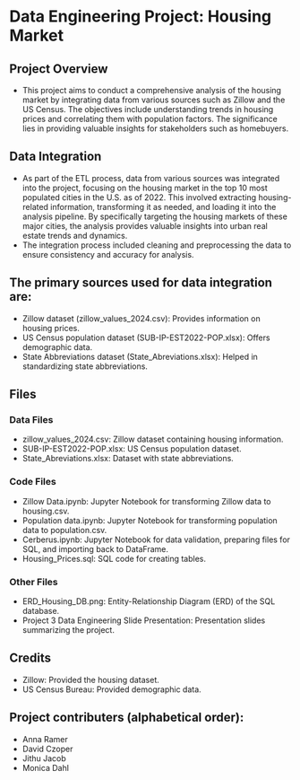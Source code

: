 # Data Engineering Project: Housing Market

## Project Overview
- This project aims to conduct a comprehensive analysis of the housing market by integrating data from various sources such as Zillow and the US Census. The objectives include understanding trends in housing prices and correlating them with population factors. The significance lies in providing valuable insights for stakeholders such as homebuyers.

## Data Integration
- As part of the ETL process, data from various sources was integrated into the project, focusing on the housing market in the top 10 most populated cities in the U.S. as of 2022. This involved extracting housing-related information, transforming it as needed, and loading it into the analysis pipeline. By specifically targeting the housing markets of these major cities, the analysis provides valuable insights into urban real estate trends and dynamics.
- The integration process included cleaning and preprocessing the data to ensure consistency and accuracy for analysis.

## The primary sources used for data integration are:
- Zillow dataset (zillow_values_2024.csv): Provides information on housing prices.
- US Census population dataset (SUB-IP-EST2022-POP.xlsx): Offers demographic data.
- State Abbreviations dataset (State_Abreviations.xlsx): Helped in standardizing state abbreviations.

## Files
### Data Files
- zillow_values_2024.csv: Zillow dataset containing housing information.
- SUB-IP-EST2022-POP.xlsx: US Census population dataset.
- State_Abreviations.xlsx: Dataset with state abbreviations.  
### Code Files
- Zillow Data.ipynb: Jupyter Notebook for transforming Zillow data to housing.csv.
- Population data.ipynb: Jupyter Notebook for transforming population data to population.csv.
- Cerberus.ipynb: Jupyter Notebook for data validation, preparing files for SQL, and importing back to DataFrame.
- Housing_Prices.sql: SQL code for creating tables.
### Other Files
- ERD_Housing_DB.png: Entity-Relationship Diagram (ERD) of the SQL database.
- Project 3 Data Engineering Slide Presentation: Presentation slides summarizing the project.

## Credits
- Zillow: Provided the housing dataset.
- US Census Bureau: Provided demographic data.

## Project contributers (alphabetical order): 
- Anna Ramer
- David Czoper
- Jithu Jacob
- Monica Dahl
